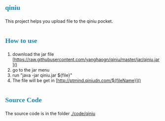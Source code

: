 <element style="margin:0em 0px 12px; padding:0px; font-family:Microsoft YaHei; font-size:22px; color:rgb(32,136,178); line-height:32px">qiniu</element>
========

This project helps you upload file to the qiniu pocket.

# <element style="margin:0em 0px 12px; padding:0px; font-family:Microsoft YaHei; font-size:22px; color:rgb(32,136,178); line-height:32px">How to use</element>
1. download the jar file [https://raw.githubusercontent.com/yanghaogn/qiniu/master/jar/qiniu.jar]()
2. go to the jar menu
3. run "java -jar qiniu.jar ${file}"
4. The file will be get in  [http://ptmind.qiniudn.com/${fileName}]()

# <element style="margin:0em 0px 12px; padding:0px; font-family:Microsoft YaHei; font-size:22px; color:rgb(32,136,178); line-height:32px">Source Code</element>
The source code is in the folder [./code/qiniu]()